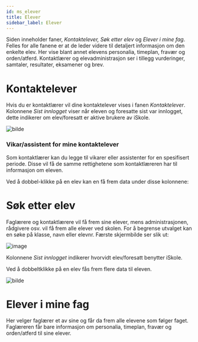 ```yaml
---
id: ms_elever
title: Elever
sidebar_label: Elever
---
```


Siden inneholder faner, _Kontaktelever, Søk etter elev_ og _Elever i mine fag_. Felles for alle fanene er at de leder videre til detaljert informasjon om den enkelte elev. Her vise blant annet elevens personalia, timeplan, fravær og orden/atferd. Kontaktlærer og elevadministrasjon ser i tillegg vurderinger, samtaler, resultater, eksamener og brev. 


# Kontaktelever

Hvis du er kontaktlærer vil dine kontaktelever vises i fanen _Kontaktelever_. Kolonnene _Sist innlogget_ viser når eleven og foresatte sist var innlogget, dette indikerer om elev/foresatt er aktive brukere av iSkole.

![bilde](https://github.com/BarmanHanssen/iskole/assets/80097133/52845f35-019d-4af3-b612-b0841d4f4e0f)


### Vikar/assistent for mine kontaktelever
Som kontaktlærer kan du legge til vikarer eller assistenter for en spesifisert periode. Disse vil få de samme rettighetene som kontaktlæreren har til informasjon om eleven.


Ved å dobbel-klikke på en elev kan en få frem data under disse kolonnene:

# Søk etter elev
Faglærere og kontaktlærere vil få frem sine elever, mens administrasjonen, rådgivere osv. vil få frem alle elever ved skolen.
For å begrense utvalget kan en  søke på klasse, navn eller elevnr. Færste skjermbilde ser slik ut:

![image](https://github.com/BarmanHanssen/iskole/assets/80097133/7ab12549-eca8-4405-9dcc-82d436ffb712)

Kolonnene _Sist innlogget_ indikerer hvorvidt elev/foresatt benytter iSkole.

Ved å dobbeltklikke på en elev fås frem flere data til eleven.

![bilde](https://github.com/BarmanHanssen/iskole/assets/80097133/cdd6bf2a-a20a-4cac-b984-810000709a64)

# Elever i mine fag
Her velger faglærer et av sine og får da frem alle elevene som følger faget. Faglæreren får bare informasjon om personalia, timeplan, fravær og orden/atferd til sine elever.
